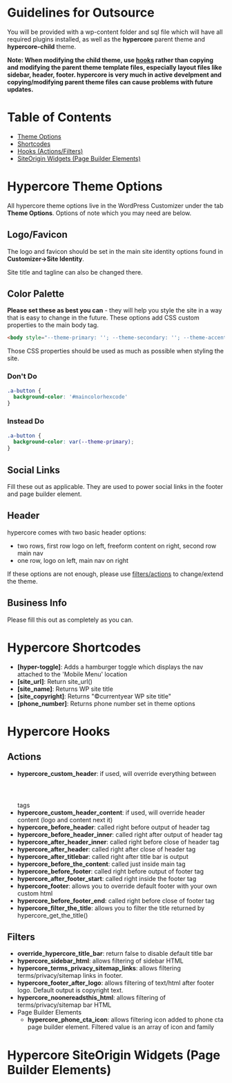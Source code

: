 # Guidelines for Outsource

You will be provided with a wp-content folder and sql file which will have all required plugins installed, as well as the **hypercore** parent theme and **hypercore-child** theme.

**Note: When modifying the child theme, use [hooks](#hypercore-hooks) rather than copying and modifying the parent theme template files, especially layout files like sidebar, header, footer. hypercore is very much in active develpment and copying/modifying parent theme files can cause problems with future updates.**

# Table of Contents

* [Theme Options](#hypercore-theme-options)
* [Shortcodes](#hypercore-shortcodes)
* [Hooks (Actions/Filters)](#hypercore-hooks)
* [SiteOrigin Widgets (Page Builder Elements)](#hypercore-siteorigin-widgets-page-builder-elements)

# Hypercore Theme Options

All hypercore theme options live in the WordPress Customizer under the tab **Theme Options**. Options of note which you may need are below.

## Logo/Favicon

The logo and favicon should be set in the main site identity options found in **Customizer->Site Identity**.

Site title and tagline can also be changed there.

## Color Palette

**Please set these as best you can** - they will help you style the site in a way that is easy to change in the future. These options add CSS custom properties to the main body tag.

```html
<body style="--theme-primary: ''; --theme-secondary: ''; --theme-accent: ''; --theme-accent-action: '';"></body>
```

Those CSS properties should be used as much as possible when styling the site.

### Don't Do

```css
.a-button {
  background-color: '#maincolorhexcode'
}
```

### Instead Do

```css
.a-button {
  background-color: var(--theme-primary);
}
```

## Social Links

Fill these out as applicable. They are used to power social links in the footer and page builder element.

## Header

hypercore comes with two basic header options:

* two rows, first row logo on left, freeform content on right, second row main nav
* one row, logo on left, main nav on right

If these options are not enough, please use [filters/actions](#hypercore-hooks) to change/extend the theme.

## Business Info

Please fill this out as completely as you can.

# Hypercore Shortcodes

* **[hyper-toggle]**: Adds a hamburger toggle which displays the nav attached to the 'Mobile Menu' location
* **[site_url]**: Return site_url()
* **[site_name]**: Returns WP site title
* **[site_copyright]**: Returns "©currentyear WP site title"
* **[phone_number]**: Returns phone number set in theme options

# Hypercore Hooks

## Actions

* **hypercore_custom_header**: if used, will override everything between <header></header> tags
* **hypercore_custom_header_content**: if used, will override header content (logo and content next it)
* **hypercore_before_header**: called right before output of header tag
* **hypercore_before_header_inner**: called right after output of header tag
* **hypercore_after_header_inner**: called right before close of header tag
* **hypercore_after_header**: called right after close of header tag
* **hypercore_after_titlebar**: called right after title bar is output
* **hypercore_before_the_content**: called just inside main tag
* **hypercore_before_footer**: called right before output of footer tag
* **hypercore_after_footer_start**: called right inside the footer tag
* **hypercore_footer**: allows you to override default footer with your own custom html
* **hypercore_before_footer_end**: called right before close of footer tag
* **hypercore_filter_the_title**: allows you to filter the title returned by hypercore_get_the_title()

## Filters

* **override_hypercore_title_bar**: return false to disable default title bar
* **hypercore_sidebar_html**: allows filtering of sidebar HTML
* **hypercore_terms_privacy_sitemap_links**: allows filtering terms/privacy/sitemap links in footer.
* **hypercore_footer_after_logo**: allows filtering of text/html after footer logo. Default output is copyright text.
* **hypercore_noonereadsthis_html**: allows filtering of terms/privacy/sitemap bar HTML
* Page Builder Elements
    * **hypercore_phone_cta_icon**: allows filtering icon added to phone cta page builder element. Filtered value is an array of icon and family

# Hypercore SiteOrigin Widgets (Page Builder Elements)